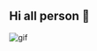 ## Hi all person 👋

<!--
**taha-mohammadzadeh-web/taha-mohammadzadeh-web** is a ✨ _special_ ✨ repository because its `README.md` (this file) appears on your GitHub profile.

Here are some ideas to get you started:

- 🔭 I’m currently working on ...
- 🌱 I’m currently learning ...
- 👯 I’m looking to collaborate on ...
- 🤔 I’m looking for help with ...
- 💬 Ask me about ...
- 📫 How to reach me: ...
- 😄 Pronouns: ...
- ⚡ Fun fact: ...
-->

![gif](https://media0.giphy.com/media/ZY3W96Mvat8EFTCclA/giphy.gif?cid=6c09b95205qdyjnjk5nud2gms3zuwmryf9kfl09hqbojoe9a&ep=v1_internal_gif_by_id&rid=giphy.gif&ct=g)
